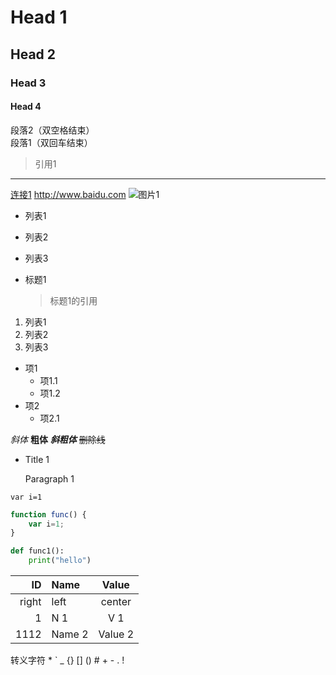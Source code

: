 # Head 1

## Head 2

### Head 3

#### Head 4

段落2（双空格结束）  
段落1（双回车结束）

> 引用1

***

[连接1](http://www.baidu.com)
<http://www.baidu.com>
![图片1](https://www.koix-studio.cn/images/favicon.ico)

* 列表1
* 列表2
* 列表3

* 标题1
    > 标题1的引用

1. 列表1
2. 列表2
3. 列表3

* 项1
    * 项1.1
    * 项1.2
* 项2
    * 项2.1

*斜体*
**粗体**
***斜粗体***
~~删除线~~

* Title 1

    Paragraph 1

`var i=1`

```javascript
function func() {
    var i=1;
}
```

```python
def func1():
    print("hello")
```

| ID | Name | Value |
| ----: | :---- | :----: |
| right | left | center |
| 1 | N 1 | V 1 |
| 1112 | Name 2 | Value 2 |

转义字符
\*
\`
\_
\{\}
\[\]
\(\)
\#
\+
\-
\.
\!
